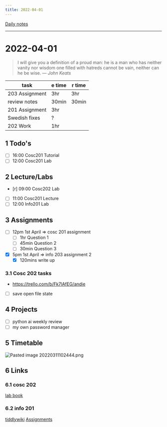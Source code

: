 ```yaml
---
title: 2022-04-01
---
```

[Daily notes](content/notes/daily-notes.md)

---

# 2022-04-01
> I will give you a definition of a proud man: he is a man who has neither vanity nor wisdom one filled with hatreds cannot be vain, neither can he be wise.
> — <cite>John Keats</cite>

| task                     | e time | r time |
| ------------------------ | ------ | ------ |
| 203 Assignment           | 3hr    | 3hr    |
| review notes             | 30min  | 30min  |
| 201 Assignment           | 3hr    |        |
| Swedish fixes            | ?      |        |
| 202 Work                 | 1hr    |        |

## 1 Todo's
- [ ] 16:00 Cosc201 Tutorial
- [ ] 12:00 Cosc201 Lab

## 2 Lecture/Labs
- [r] 09:00 Cosc202 Lab
- [ ] 11:00 Cosc201 Lecture
- [ ] 12:00 Info201 Lab

## 3 Assignments
- [ ] 12pm 1st April       ⇒ cosc 201 assignment
	- [ ] 1hr Question 1
	- [ ] 45min Question 2
	- [ ] 30min Question 3
- [x] 5pm 1st April       ⇒ info 203 assignment 2
	- [x] 120mins write up

### 3.1 Cosc 202 tasks
- https://trello.com/b/Fk7lAfEG/andie
- [ ] save open file state

## 4 Projects
- [ ] python ai weekly review
- [ ] my own password manager

## 5 Timetable
![Pasted image 20220311102444.png](None)

## 6 Links
### 6.1 cosc 202 
[lab book](https://cosc202.cspages.otago.ac.nz/lab-book/COSC202LabBook.pdf)

### 6.2 info 201
[tiddlywiki](https://isgb.otago.ac.nz/infosci/INFO201/labs_release/raw/master/output/info201_labs.html#)
[Assignments](https://isgb.otago.ac.nz/info201/shared/assignments_release/raw/master/output/INFO201_Assignments.html)
